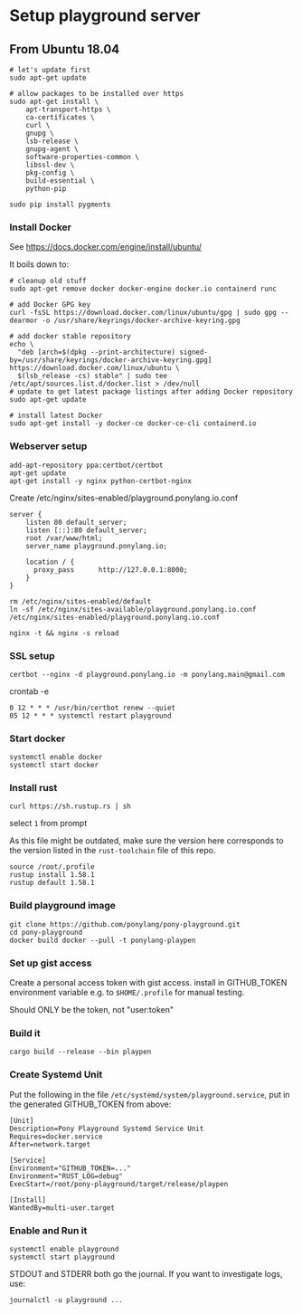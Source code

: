 # Setup playground server

## From Ubuntu 18.04

```
# let's update first
sudo apt-get update

# allow packages to be installed over https
sudo apt-get install \
    apt-transport-https \
    ca-certificates \
    curl \
    gnupg \
    lsb-release \
    gnupg-agent \
    software-properties-common \
    libssl-dev \
    pkg-config \
    build-essential \
    python-pip

sudo pip install pygments
```

### Install Docker

See https://docs.docker.com/engine/install/ubuntu/

It boils down to:

```
# cleanup old stuff
sudo apt-get remove docker docker-engine docker.io containerd runc

# add Docker GPG key
curl -fsSL https://download.docker.com/linux/ubuntu/gpg | sudo gpg --dearmor -o /usr/share/keyrings/docker-archive-keyring.gpg

# add docker stable repository
echo \
  "deb [arch=$(dpkg --print-architecture) signed-by=/usr/share/keyrings/docker-archive-keyring.gpg] https://download.docker.com/linux/ubuntu \
  $(lsb_release -cs) stable" | sudo tee /etc/apt/sources.list.d/docker.list > /dev/null
# update to get latest package listings after adding Docker repository
sudo apt-get update

# install latest Docker
sudo apt-get install -y docker-ce docker-ce-cli containerd.io
```

### Webserver setup

```
add-apt-repository ppa:certbot/certbot
apt-get update
apt-get install -y nginx python-certbot-nginx
```

Create /etc/nginx/sites-enabled/playground.ponylang.io.conf

```
server {
    listen 80 default_server;
    listen [::]:80 default_server;
    root /var/www/html;
    server_name playground.ponylang.io;

    location / {
      proxy_pass      http://127.0.0.1:8000;
    }
}
```

```
rm /etc/nginx/sites-enabled/default
ln -sf /etc/nginx/sites-available/playground.ponylang.io.conf /etc/nginx/sites-enabled/playground.ponylang.io.conf

nginx -t && nginx -s reload
```

### SSL setup

```
certbot --nginx -d playground.ponylang.io -m ponylang.main@gmail.com
```

crontab -e

```
0 12 * * * /usr/bin/certbot renew --quiet
05 12 * * * systemctl restart playground
```

### Start docker

```
systemctl enable docker
systemctl start docker
```

### Install rust

```
curl https://sh.rustup.rs | sh
```

select `1` from prompt


As this file might be outdated, make sure the version here corresponds to the version listed in the `rust-toolchain` file of this repo.

```
source /root/.profile
rustup install 1.58.1
rustup default 1.58.1
```

### Build playground image

```
git clone https://github.com/ponylang/pony-playground.git
cd pony-playground
docker build docker --pull -t ponylang-playpen
```

### Set up gist access

Create a personal access token with gist access.
install in GITHUB_TOKEN environment variable e.g. to `$HOME/.profile` for manual testing.

Should ONLY be the token, not "user:token"

### Build it

```
cargo build --release --bin playpen
```

### Create Systemd Unit

Put the following in the file `/etc/systemd/system/playground.service`, put in the generated GITHUB_TOKEN from above:

```
[Unit]
Description=Pony Playground Systemd Service Unit
Requires=docker.service
After=network.target

[Service]
Environment="GITHUB_TOKEN=..."
Environment="RUST_LOG=debug"
ExecStart=/root/pony-playground/target/release/playpen

[Install]
WantedBy=multi-user.target
```

### Enable and Run it

```
systemctl enable playground
systemctl start playground
```

STDOUT and STDERR both go the journal. If you want to investigate logs, use:

```
journalctl -u playground ...
```

